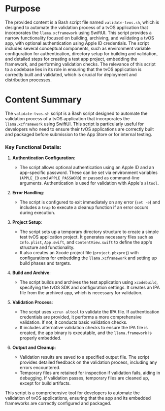 # Purpose
The provided content is a Bash script file named `validate-tvos.sh`, which is designed to automate the validation process of a tvOS application that incorporates the `llama.xcframework` using SwiftUI. This script provides a narrow functionality focused on building, archiving, and validating a tvOS app, with optional authentication using Apple ID credentials. The script includes several conceptual components, such as environment variable configuration for authentication, directory setup for building and validation, and detailed steps for creating a test app project, embedding the framework, and performing validation checks. The relevance of this script to a codebase lies in its role in ensuring that the tvOS application is correctly built and validated, which is crucial for deployment and distribution processes.
# Content Summary
The `validate-tvos.sh` script is a Bash script designed to automate the validation process of a tvOS application that incorporates the `llama.xcframework` using SwiftUI. This script is particularly useful for developers who need to ensure their tvOS applications are correctly built and packaged before submission to the App Store or for internal testing.

### Key Functional Details:

1. **Authentication Configuration**: 
   - The script allows optional authentication using an Apple ID and an app-specific password. These can be set via environment variables (`APPLE_ID` and `APPLE_PASSWORD`) or passed as command-line arguments. Authentication is used for validation with Apple's `altool`.

2. **Error Handling**:
   - The script is configured to exit immediately on any error (`set -e`) and includes a `trap` to execute a cleanup function if an error occurs during execution.

3. **Project Setup**:
   - The script sets up a temporary directory structure to create a simple test tvOS application project. It generates necessary files such as `Info.plist`, `App.swift`, and `ContentView.swift` to define the app's structure and functionality.
   - It also creates an Xcode project file (`project.pbxproj`) with configurations for embedding the `llama.xcframework` and setting up build phases and targets.

4. **Build and Archive**:
   - The script builds and archives the test application using `xcodebuild`, specifying the tvOS SDK and configuration settings. It creates an IPA file from the archived app, which is necessary for validation.

5. **Validation Process**:
   - The script uses `xcrun altool` to validate the IPA file. If authentication credentials are provided, it performs a more comprehensive validation. If not, it conducts basic validation checks.
   - It includes alternative validation checks to ensure the IPA file is created, the app binary is executable, and the `llama.framework` is properly embedded.

6. **Output and Cleanup**:
   - Validation results are saved to a specified output file. The script provides detailed feedback on the validation process, including any errors encountered.
   - Temporary files are retained for inspection if validation fails, aiding in debugging. If validation passes, temporary files are cleaned up, except for build artifacts.

This script is a comprehensive tool for developers to automate the validation of tvOS applications, ensuring that the app and its embedded frameworks are correctly configured and packaged.

